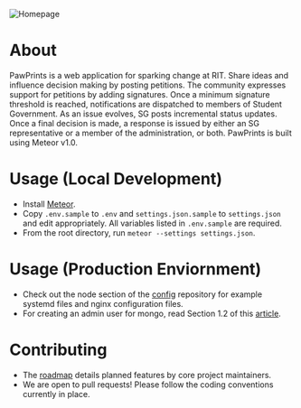 ![Homepage](../screenshots/screenshots/homepage.png?raw=true "Home Page")

About
=====

PawPrints is a web application for sparking change at RIT. Share ideas and influence decision making by posting petitions. The community expresses support for petitions by adding signatures. Once a minimum signature threshold is reached, notifications are dispatched to members of Student Government. As an issue evolves, SG posts incremental status updates. Once a final decision is made, a response is issued by either an SG representative or a member of the administration, or both. PawPrints is built using Meteor v1.0.

Usage (Local Development)
=========================

- Install [Meteor].
- Copy `.env.sample` to `.env` and `settings.json.sample` to `settings.json` and edit appropriately. All variables listed in `.env.sample` are required.
- From the root directory, run `meteor --settings settings.json`.

Usage (Production Enviornment)
==============================

- Check out the node section of the [config] repository for example systemd files and nginx configuration files.
- For creating an admin user for mongo, read Section 1.2 of this [article].

Contributing
============

- The [roadmap] details planned features by core project maintainers.
- We are open to pull requests! Please follow the coding conventions currently in place.


[Node]:http://nodejs.org/
[Meteor]:https://www.meteor.com/
[roadmap]:https://trello.com/b/b6Kyx395/petition-roadmap
[config]:https://github.com/ritstudentgovernment/config
[article]:https://gentlenode.com/journal/meteor-1-deploy-and-manage-a-meteor-application-on-ubuntu-with-nginx/1
